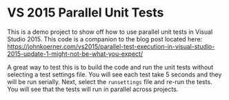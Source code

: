 # VS 2015 Parallel Unit Tests
This is a demo project to show off how to use parallel unit tests in Visual Studio 2015. This code is a companion to the blog post located here: https://johnkoerner.com/vs2015/parallel-test-execution-in-visual-studio-2015-update-1-might-not-be-what-you-expect/

A great way to test this is to build the code and run the unit tests without selecting a test settings file. You will see each test take 5 seconds and they will be run serially.
Next, select the `runsettings` file and re-run the tests. You will see that the tests will run in parallel across projects.